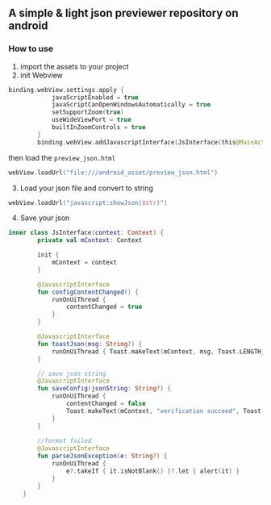 ## A simple & light json previewer repository on android

### How to use
1. import the assets to your project
2. init Webview
``` kotlin
binding.webView.settings.apply {
            javaScriptEnabled = true
            javaScriptCanOpenWindowsAutomatically = true
            setSupportZoom(true)
            useWideViewPort = true
            builtInZoomControls = true
        }
        binding.webView.addJavascriptInterface(JsInterface(this@MainActivity), "json_parse")
```
then load the `preview_json.html`
``` kotlin
webView.loadUrl("file:///android_asset/preview_json.html")
``` 
3. Load your json file and convert to string
``` kotlin
webView.loadUrl("javascript:showJson($str)")
```

4. Save your json
``` kotlin
inner class JsInterface(context: Context) {
        private val mContext: Context

        init {
            mContext = context
        }

        @JavascriptInterface
        fun configContentChanged() {
            runOnUiThread {
                contentChanged = true
            }
        }

        @JavascriptInterface
        fun toastJson(msg: String?) {
            runOnUiThread { Toast.makeText(mContext, msg, Toast.LENGTH_SHORT).show() }
        }

        // save json string
        @JavascriptInterface
        fun saveConfig(jsonString: String?) {
            runOnUiThread {
                contentChanged = false
                Toast.makeText(mContext, "verification succeed", Toast.LENGTH_SHORT).show()
            }
        }
        
        //format failed
        @JavascriptInterface
        fun parseJsonException(e: String?) {
            runOnUiThread {
                e?.takeIf { it.isNotBlank() }?.let { alert(it) }
            }
        }
    }

```